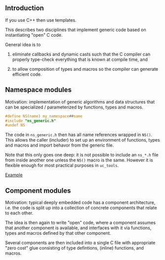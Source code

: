 Introduction
------------

If you use C++ then use templates.

This describes two disciplines that implement generic code based on
instantiating "open" C code.

General idea is to

1. eliminate callbacks and dynamic casts such that the C compiler can
   properly type-check everything that is known at compile time, and

2. to allow composition of types and macros so the compiler can
   generate efficient code.


Namespace modules
-----------------

Motivation: implementation of generic algorithms and data structures
that can be specialized / parameterized by functions, types and
macros.

```c
#define NS(name) my_namespace##name
#include "ns_generic.h"
#undef NS
```

The code in `ns_generic.h` then has all name references wrapped in
`NS()`.  This allows the caller (includer) to set up an environment of
functions, types and macros and import behavor from the generic file.

Note that this only goes one deep: it is not possible to include an
`ns_*.h` file from inside another one unless the `NS()` macro is the
same.  However it is flexible enough for most practical purposes in
`uc_tools`.

[Example](../ns_stack.h)




Component modules
-----------------

Motivation: typical deeply embedded code has a component architecture,
i.e. the code is split up into a collection of concrete components
that relate to each other.

The idea is then again to write "open" code, where a component assumes
that another component is available, and interfaces with it via
functions, types and macros defined by that other component.

Several components are then included into a single C file with
appropriate "zero cost" glue consisting of type defintions, (inline)
functions, and macros.

